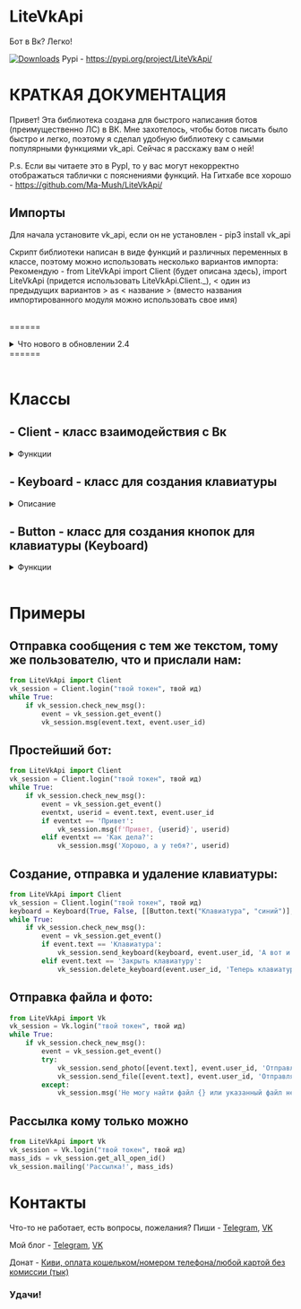 # LiteVkApi
Бот в Вк? Легко!

[![Downloads](https://pepy.tech/badge/litevkapi)](https://pepy.tech/project/litevkapi)
Pypi - https://pypi.org/project/LiteVkApi/

# КРАТКАЯ ДОКУМЕНТАЦИЯ
Привет! Эта библиотека создана для быстрого написания ботов (преимущественно ЛС) в ВК. Мне захотелось, чтобы ботов писать было быстро и легко, поэтому я сделал удобную библиотеку с самыми популярными функциями vk_api. Сейчас я расскажу вам о ней!

P.s. Если вы читаете это в PypI, то у вас могут некорректно отображаться таблички с пояснениями функций. На Гитхабе все хорошо - https://github.com/Ma-Mush/LiteVkApi/

## Импорты
Для начала установите vk_api, если он не установлен - pip3 install vk_api

Скрипт библиотеки написан в виде функций и различных переменных в классе, поэтому можно использовать несколько вариантов импорта:
Рекомендую - from LiteVkApi import Client (будет описана здесь), import LiteVkApi (придется использовать LiteVkApi.Client._), < один из предыдущих вариантов > as < название > (вместо названия импортированного модуля можно использовать свое имя)

<br>======
 <details>  <summary> Что нового в обновлении 2.4</summary> 

- ### Переработка клавиатуры
    Теперь она генерируется специальным классом Keyboard и по отдельны кнопкам (класс Button), подробнее читайте в соответсвующих разделах ниже.

- ### Класс Vk теперь называется Client
    Я все больше беру пример с библиотеки Telethon :)

- ### Исправлены мелкие ошибки, переработаны некоторые части кода библиотеки

- ### Переработа документация


</details> 
======<br>
<br>


# Классы

## - Client - класс взаимодействия с Вк

<details> <summary>Функции</summary> 

* ## Client.login(token, id_group, userbot, my_key, my_server, my_ts) *
    ### Функция ВСЕГДА имеет объект Client
    Функция регистрирует вас на сервере ВКонтакте и возвращает сессию в переменную.
    <details> <summary>Параметры</summary>

    Название  | Что это?
    ------------- | -------------
    token | Токен сообщества в виде строки (например 'a244f42a6eaec65dbeh1ee13aab8ce7355311448868357e545c27cd648025c8a31ee66f4528a0a4ca98be')
    id_group | id группы в числовом виде (например 200397283), если используется юзер-бот - любое число или None (нужен, только если вы используете токен группы)
    userbot | Для страницы (а не для группы) вы используете бота? (True/False) По умолчанию False
    get_session | Если True - возвращает сессию в переменную (для удобства использования вместе vk_api). По умолчанию False
    ост. | Настройки для беседы, узать тут - https://vk.com/dev/groups.getLongPollServer

    </details>

* ## _.get_session()
    Возвращает сессию Вконтакте, т.е. ели вы уже вошли через Client.login и вам надо пользоваться обычным vk_api, то вы можете использовать эту сессию, чтобы не входить снова. (Тоже самое на vk_api - vk_session = vk_api.VkApi(token = токен))

* ## Client.give_session(session) *
    #### Функция ВСЕГДА имеет объект Client
    Регистрирует вашу сессию Вк, но только если вы уже входили через другие api и передали ее в параметр session (для vk_api сессия получается через session = vk_api.VkApi(token = токен))
    <details> <summary>Параметры</summary>

    Название  | Что это?
    ------------- | -------------
    session | Сессия в Вк от vk_api
    ост. | Настройки для беседы, узать тут - https://vk.com/dev/groups.getLongPollServer
        
    </details> 
        
* ## _.msg(text, userid, photo, files, keyboard, reply_to)
    Отправляет сообщение пользователю по ID / беседе по ее номеру с заданным текстом
    <details> <summary>Параметры</summary>
        
    Название  | Что это?
    ------------- | -------------
    text | Текст сообщения 
    userid | ID пользователя/беседы для отправкии сообщеия
    photo | Массив с путями до фотографий, которые нужно отправить
    files | Массив с путями до файлов, которые нужно отправить
    keyboard | Клавиатура, полученная с помощью Keyboard (подробнее - ниже)
    reply_to | ID сообщения, на котороее нужно ответить
        
    </details> 

* ## _.send_message(text, userid, photo, files, keyboard, reply_to)
    То же самое, что и _.msg

* ## _.edit_message(text, userid, messid, photo, files, keyboard)
    Изменяет сообщение по ID
    <details> <summary>Параметры</summary>
        
    Название  | Что это?
    ------------- | -------------
    text | Текст сообщения 
    userid | ID пользователя/беседы, куда было отправлено сообщение
    messid | ID сообщения, которое нужно изменить
    photo | Массив с путями до фотографий, которые нужно отправить
    files | Массив с путями до файлов, которые нужно отправить
    keyboard | Клавиатура, полученная с помощью Keyboard (подробнее - ниже)

    </details> 

* ## _.check_new_msg(chat)
    Используется для проверки новых сообщений (возвращает True / False)
    <details> <summary>Параметры</summary>

    Название  | Что это?
    ------------- | -------------
    chat | Для беседы вы используете бота или нет (True / False)? По умолчанию False

    </details> 

* ## _.check_new_events(chat)
    Используется для проверки любых новых событий (а не только сообщений, как в check_new_msg). В остальном - аналогичная функция. (возвращает True / False)
    <details> <summary>Параметры</summary>

    Название  | Что это?
    ------------- | -------------
    chat | Для беседы вы используете бота или нет (True / False)? По умолчанию False

    </details> 
    
* ## _.get_event()
    Возвращает данные о новом сообщении при его наличии. Основные параметры выданных данных - user_id / chat_id, text. Подробнее в документации vk_api.

* ## _.send_photo(file_names, userid, msg, keyboard)
    Отправляет фото с сообщением / без него пользователю/беседе.
    <details> <summary>Параметры</summary>
        
    Название  | Что это?
    ------------- | -------------
    file_name | массив файлов в директории запущенного питон-файла или полный путь к нему
    userid | ID пользователя/беседы для отправкии сообщеия
    msg | Текст сообщения (по умолчанию без него)
    keyboard | Клавиатура, полученная с помощью Keyboard (подробнее - ниже)
        
    </details> 

* ## _.send_file(file_names, userid, msg, keyboard)
    Отправляет файл с сообщением / без него пользователю/беседе.
    <details> <summary>Параметры</summary>
        
    Название  | Что это?
    ------------- | -------------
    file_names | Массив файлов в директории запущенного питон-файла или полный путь к нему
    userid | ID пользователя/беседы для отправкии сообщеия
    msg | Текст сообщения (по умолчанию без него)
    keyboard | Клавиатура, полученная с помощью Keyboard (подробнее - ниже)

    </details> 

* ## _.send_keyboard(keyboard, userid, msg)
    Отправляем пользователю созданнуб раннее клавиатуру
    <details> <summary>Параметры</summary>
        
    Название  | Что это?
    ------------- | -------------
    keyboard | Клавиатура, созданная раннее
    userid | Ид пользователя / беседы
    msg | Сообщение при отправке клавиатуры (по умолчанию 'Клавиатура!')
        
    </details> 

* ## _.delete_keyboard(userid, msg)
    Удаляет клавиатуру у пользователя. 
    <details> <summary>Параметры</summary>
        
    Название  | Что это?
    ------------- | -------------
    userid | Ид пользователя / беседы
    msg | Сообщение при удалении клавиатуры (по умолчанию 'Клавиатура закрыта!')

    </details>  
    
* ## _.mailing(text, userids, safe)
    Делает рассылку независимо от других действий (бот будет отвечать во время рассылки).
    <details> <summary>Параметры</summary>
        
    Название  | Что это?
    ------------- | -------------
    text | Текст сообщения
    userids | Массив с ID пользователей / бесед (например - [123456, 1234567, 12345678])
    safe | Массив с ID пользователей / бесед, которые отказались от рассылки, по умолчанию таких нет

    </details> 
    
* ## _.get_all_message_data()
    Возвращает массив со словарями с данными о последних сообщениях всех чатов, где находился бот (и ЛС, и беседы, и боты). Внимание! Функция достаточно долгая для ботов с большой аудиторией. Может занимать от долей секунды до нескольких минут.
    <details> <summary>Что находится в словарях:</summary>

    Название  | Что это?
    ------------- | -------------
    date | Количиство секунд с 01.01.1970 00:00 UTC, также как time.time()
    from_id | Id группы или пользователя, кто отправил последнее сообщение (может быть как и бот, так и пользователь)
    id | Id этого сообщения
    out | 0 / 1, 0 - последнее сообщение присали вам, 1 - последнее сообщение прислали вы
    peer_id | Id чата - chat_id если это беседа, user_id если это Лс (ну или id группы если это бот)
    random_id | Какой рандомный Id у сообщения (нужен для его отправки, фактически бесполезен)
    text | Текст сообщения
    attachments | Описание вложений (фото, видео, файлы, стикеры и тд.) последнего сообщения (если это просто текст - [])
    admin_author_id | Если out=1 и писал не бот, а человек, то в этот параметр передается id админа, который писал сообщение
    update_time | Если сообщение редактировали, то передается время редактирования в формате, как в date
    conversation_message_id | Уникальный автоматически увеличивающийся номер для всех сообщений с этим peer
    fwd_messages | Массив пересланных сообщений, если они есть (если нет - [])
    important | В документации не нашел, скорее всего избарнный (важный) чат или нет (True/False)
    is_hidden | В документации не нашел, скорее всего скрытое сообщение (удалено у меня) или нет (но это не точно) (True/False)

    </details> 
        

* ## _.get_all_open_id(message_data)
    Возвращает в переменную массив с Id всех пользоватлей, которые когда-либо писали боту или id бесед, где он находится (куда ему можно писать - для рассылки)
    <details> <summary>Параметры</summary>
        
    Название  | Что это?
    ------------- | -------------
    message_data | Данные, полученные с помощью get_all_message_data*, по умолчанию None, функция * вызывается автоматически

    </details>  
    
* ## _.VkMethod(method_name, arg)
    Возвращает в переменную данные, полученные в результате запроса с помощью Вк-метода. Создана для удобства, чтобы не имортировать vk_api и получать сессию)
    <details> <summary>Параметры</summary>
    
    Название  | Что это?
    ------------- | -------------
    method_name | Назване Вк-метода (все методы тут - https://vk.com/dev/methods )
    arg | Параметры для метода в виде словаря

    </details> 
    
</details>

## - Keyboard - класс для создания клавиатуры 
<details> <summary>Описание</summary>
    
Название  | Что это?
------------- | -------------
permanent | При True - клавиатуру можно нажимать много раз, при False - пропадает после первого
inline | При True - клавиатура в сообщении, при False - как обычно, снизу экрана
buttons* | Двойной массив, заполенный массивами, в которых объекты - кнопки, полученные из класса Buttons (ниже)


    * Подробнее про праметр "buttons". Это двойной массив, имеет вид [[кнопка, кнопка], [кнопка]]. Как нетрудно догадаться - вложенные массивы подразумевают строки с кнопками. То есть, если вы хотите разместить 2 кнопки на первой строке, а еще 1 на второй - используйте конструкнию выше. При 3-ух кнопках по одной на строке - [[кнопка], [кнопка], [кнопка]]. 
</details>

## - Button - класс для создания кнопок для клавиатуры (Keyboard)
<details> <summary>Функции</summary> 

* ## Button.text(label, color, callback, payload)
    Возвращает обычную кнопку с текстом
    <details> <summary>Параметры</summary>
    
    Название  | Что это?
    ------------- | -------------
    label | Текст кнопки
    color | Цвет (Синий - 'primary', '0', 'синий'; Белый - 'secondary', '1', 'белый'; Красный - 'negative', '2', 'красный'; Зелёный - 'positive', '3', 'зеленый')
    callback | Коллбэк это кнопка или нет (True/False)
    payload | Данные для старых клиентов ВК (я сам хз че это, в доке Вк так написано)

    </details>


* ## Button.url(label, link, payload)
    Возвращает кнопку с ссылкой
    <details> <summary>Параметры</summary>

    Название  | Что это?
    ------------- | -------------
    label | Текст кнопки
    link | Ссылка, которая будет открыта при нажатии
    payload | Данные для старых клиентов ВК

    </details>

* ## Button.open_app(app_id, owner_id, label, hash, payload)
    Возвращает кнопку для открытия указанного приложения VK mini apps
    <details> <summary>Параметры</summary>

    Название  | Что это?
    ------------- | -------------
    app_id | ID приложения
    app_hash | Хэш приложения
    label | Текст кнопки
    hash | Хэш 
    payload | Данные для старых клиентов ВК

    </details>

* ## Button.vk_pay(hash, payload)
    Возвращает кнопку для открытия VK pay
    <details> <summary>Параметры</summary>

    Название  | Что это?
    ------------- | -------------
    hash | Хэш аккаунта VK pay
    payload | Данные для старых клиентов ВК

    </details>

</details> <br> 


# Примеры
## Отправка сообщения с тем же текстом, тому же пользователю, что и прислали нам:
```python
from LiteVkApi import Client
vk_session = Client.login("твой токен", твой ид)
while True:
    if vk_session.check_new_msg():
        event = vk_session.get_event()
        vk_session.msg(event.text, event.user_id)
```
## Простейший бот:
```python
from LiteVkApi import Client
vk_session = Client.login("твой токен", твой ид)
while True:
    if vk_session.check_new_msg():
        event = vk_session.get_event()
        eventxt, userid = event.text, event.user_id
        if eventxt == 'Привет':
            vk_session.msg(f'Привет, {userid}', userid)
        elif eventxt == 'Как дела?':
            vk_session.msg('Хорошо, а у тебя?', userid)
```
## Создание, отправка и удаление клавиатуры:
```python
from LiteVkApi import Client
vk_session = Client.login("твой токен", твой ид)
keyboard = Keyboard(True, False, [[Button.text("Клавиатура", "синий")], [Button.text("Закрыть клавиатуру", "синий")], [Button.url("Создатель библиотеки", "https://vk.com/maks.mushtriev2")]])
while True:
    if vk_session.check_new_msg():
        event = vk_session.get_event()
        if event.text == 'Клавиатура':
            vk_session.send_keyboard(keyboard, event.user_id, 'А вот и клавиатура!')
        elif event.text == 'Закрыть клавиатуру':
            vk_session.delete_keyboard(event.user_id, 'Теперь клавиатура закрыта!')
```
## Отправка файла и фото:
```python
from LiteVkApi import Vk
vk_session = Vk.login("твой токен", твой ид)
while True:
    if vk_session.check_new_msg():
        event = vk_session.get_event()
        try:
            vk_session.send_photo([event.text], event.user_id, 'Отправляю фото...')
            vk_session.send_file([event.text], event.user_id, 'Отправляю файл...')
        except:
            vk_session.msg('Не могу найти файл {} или указанный файл не является фотографией'.format(event.text), event.user_id)
```
## Рассылка кому только можно
```python
from LiteVkApi import Vk
vk_session = Vk.login("твой токен", твой ид)
mass_ids = vk_session.get_all_open_id()
vk_session.mailing('Рассылка!', mass_ids)
```

# Контакты

Что-то не работает, есть вопросы, пожелания? Пиши - [Telegram](https://t.me/Error_mak25), [VK](https://vk.com/maks.mushtriev2)

Мой блог - [Telegram](https://t.me/mamush_blog),  [VK](https://vk.com/mamush_blog)

Донат - [Киви, оплата кошельком/номером телефона/любой картой без комиссии (тык)](https://qiwi.com/n/NADEZNIEINVEST)


### Удачи!
